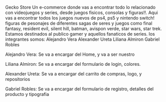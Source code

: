 Gecko Store
Un e-commerce donde vas a encontrar todo lo relacionado con videojuegos y series,
desde juegos fisicos, consolas y figuras!!.
Aqui vas a encontrar todos los juegos nuevos de ps4, ps5 y nintendo switch!
figuras de pesonajes de diferentes sagas de seres y juegos como final fantasy, resident evil, silent hill, batman, avispon verde, star wars, star trek.
Estamos destinados al publico gamer y aquellos fanaticos de series.
los integrantes somos:
Alejandro Vera
Alexander Ureta
Liliana Almiron
Gabriel Robles

Alejandro Vera:
Se va a encargar del Home, y va a ser nuestro

Liliana Almiron:
Se va a encargar del formulario de login, colores.

Alexander Ureta:
Se va a encargar del carrito de compras, logo, y repositorios

Gabriel Robles:
Se va a encargar del formulario de registro, detalles del producto y tipografia
